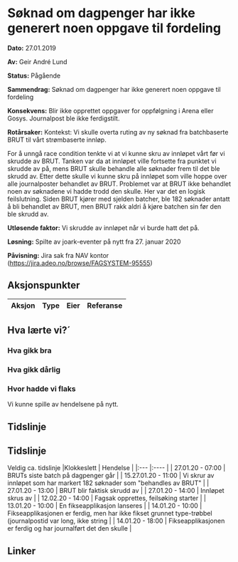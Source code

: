 # Søknad om dagpenger har ikke generert noen oppgave til fordeling 

**Dato:** 27.01.2019

**Av:** Geir André Lund

**Status:** Pågående

**Sammendrag:** Søknad om dagpenger har ikke generert noen oppgave til fordeling 

**Konsekvens:** Blir ikke opprettet oppgaver for oppfølgning i Arena eller Gosys. Journalpost ble ikke ferdigstilt. 

**Rotårsaker:** 
Kontekst: Vi skulle overta ruting av ny søknad fra batchbaserte BRUT til vårt strømbaserte innløp.

For å unngå race condition tenkte vi at vi kunne skru av innløpet vårt før vi skrudde av BRUT. Tanken var da at innløpet ville fortsette fra punktet vi skrudde av på, mens BRUT skulle behandle alle søknader frem til det ble skrudd av. Etter dette skulle vi kunne skru på innløpet som ville hoppe over alle journalposter behandlet av BRUT. Problemet var at BRUT ikke behandlet noen av søknadene vi hadde trodd den skulle. Her var det en logisk feilslutning. Siden BRUT kjører med sjelden batcher, ble 182 søknader antatt å bli behandlet av BRUT, men BRUT rakk aldri å kjøre batchen sin før den ble skrudd av.


**Utløsende faktor:**  Vi skrudde av innløpet når vi burde hatt det på.

**Løsning:**  Spilte av joark-eventer på nytt fra 27. januar 2020 

**Påvisning:** Jira sak fra NAV kontor (https://jira.adeo.no/browse/FAGSYSTEM-95555)


## Aksjonspunkter

| Aksjon | Type | Eier | Referanse |
| ------ | ---- | ---- | --- |

## Hva lærte vi?´

### Hva gikk bra

### Hva gikk dårlig

### Hvor hadde vi flaks

Vi kunne spille av hendelsene på nytt.

## Tidslinje
## Tidslinje
Veldig ca. tidslinje
|Klokkeslett | Hendelse |
|:--- |:---- |
| 27.01.20 - 07:00 | BRUTs siste batch på dagpenger går | 
| 15.27.01.20 - 11:00 | Vi skrur av innløpet som har markert 182 søknader som "behandles av BRUT" |
| 27.01.20 - 13:00 | BRUT blir faktisk skrudd av  |
| 27.01.20 - 14:00 | Innløpet skrus av |
| 12.02.20 - 14:00 | Fagsak opprettes, feilsøking starter |
| 13.01.20 - 10:00 | En fikseapplikasjon lanseres |
| 14.01.20 - 10:00 | Fikseapplikasjonen er ferdig, men har ikke fikset grunnet type-trøbbel (journalpostid var long, ikke string  |
| 14.01.20 - 18:00 | Fikseapplikasjonen er ferdig og har journalført det den skulle |

## Linker
